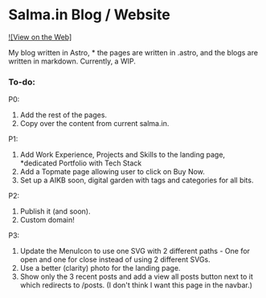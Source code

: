 # Salma.in Blog / Website

[![View on the Web]](salma-blog.vercel.app)

My blog written in Astro, * the pages are written in .astro, and the blogs are written in markdown.
Currently, a WIP.

### To-do:

P0:

1. Add the rest of the pages.
2. Copy over the content from current salma.in.

P1:

1. Add Work Experience, Projects and Skills to the landing page, *dedicated Portfolio with Tech Stack
2. Add a Topmate page allowing user to click on Buy Now.
3. Set up a AIKB soon, digital garden with tags and categories for all bits. 

P2:

1. Publish it (and soon).
2. Custom domain!

P3:

1. Update the MenuIcon to use one SVG with 2 different paths - One for open and one for close instead of using 2 different SVGs.
2. Use a better (clarity) photo for the landing page.
3. Show only the 3 recent posts and add a view all posts button next to it which redirects to /posts. (I don't think I want this page in the navbar.)
